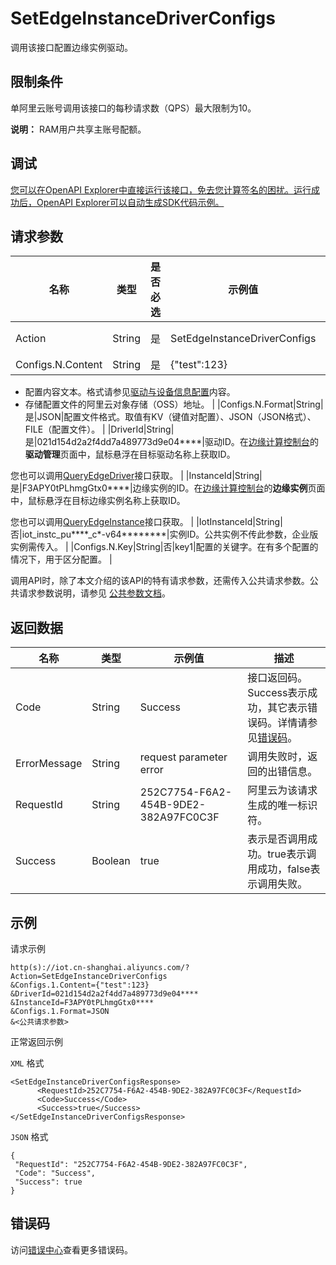 # SetEdgeInstanceDriverConfigs

调用该接口配置边缘实例驱动。

## 限制条件

单阿里云账号调用该接口的每秒请求数（QPS）最大限制为10。

**说明：** RAM用户共享主账号配额。

## 调试

[您可以在OpenAPI Explorer中直接运行该接口，免去您计算签名的困扰。运行成功后，OpenAPI Explorer可以自动生成SDK代码示例。](https://api.aliyun.com/#product=Iot&api=SetEdgeInstanceDriverConfigs&type=RPC&version=2018-01-20)

## 请求参数

|名称|类型|是否必选|示例值|描述|
|--|--|----|---|--|
|Action|String|是|SetEdgeInstanceDriverConfigs|系统规定参数。取值：SetEdgeInstanceDriverConfigs。 |
|Configs.N.Content|String|是|\{"test":123\}|配置内容，可以选择传入：

 -   配置内容文本。格式请参见[驱动与设备信息配置](~~120906~~)内容。
-   存储配置文件的阿里云对象存储（OSS）地址。 |
|Configs.N.Format|String|是|JSON|配置文件格式。取值有KV（键值对配置）、JSON（JSON格式）、FILE（配置文件）。 |
|DriverId|String|是|021d154d2a2f4dd7a489773d9e04\*\*\*\*|驱动ID。在[边缘计算控制台](https://iot.console.aliyun.com/le/instance/list)的**驱动管理**页面中，鼠标悬浮在目标驱动名称上获取ID。

 您也可以调用[QueryEdgeDriver](~~155776~~)接口获取。 |
|InstanceId|String|是|F3APY0tPLhmgGtx0\*\*\*\*|边缘实例的ID。在[边缘计算控制台](https://iot.console.aliyun.com/le/instance/list)的**边缘实例**页面中，鼠标悬浮在目标边缘实例名称上获取ID。

 您也可以调用[QueryEdgeInstance](~~135214~~)接口获取。 |
|IotInstanceId|String|否|iot\_instc\_pu\*\*\*\*\_c\*-v64\*\*\*\*\*\*\*\*|实例ID。公共实例不传此参数，企业版实例需传入。 |
|Configs.N.Key|String|否|key1|配置的关键字。在有多个配置的情况下，用于区分配置。 |

调用API时，除了本文介绍的该API的特有请求参数，还需传入公共请求参数。公共请求参数说明，请参见 [公共参数文档](~~30561~~)。

## 返回数据

|名称|类型|示例值|描述|
|--|--|---|--|
|Code|String|Success|接口返回码。Success表示成功，其它表示错误码。详情请参见[错误码](~~135200~~)。 |
|ErrorMessage|String|request parameter error|调用失败时，返回的出错信息。 |
|RequestId|String|252C7754-F6A2-454B-9DE2-382A97FC0C3F|阿里云为该请求生成的唯一标识符。 |
|Success|Boolean|true|表示是否调用成功。true表示调用成功，false表示调用失败。 |

## 示例

请求示例

```
http(s)://iot.cn-shanghai.aliyuncs.com/?Action=SetEdgeInstanceDriverConfigs
&Configs.1.Content={"test":123}
&DriverId=021d154d2a2f4dd7a489773d9e04****
&InstanceId=F3APY0tPLhmgGtx0****
&Configs.1.Format=JSON
&<公共请求参数>
```

正常返回示例

`XML` 格式

```
<SetEdgeInstanceDriverConfigsResponse>
      <RequestId>252C7754-F6A2-454B-9DE2-382A97FC0C3F</RequestId>
      <Code>Success</Code>
      <Success>true</Success>
</SetEdgeInstanceDriverConfigsResponse>
```

`JSON` 格式

```
{
 "RequestId": "252C7754-F6A2-454B-9DE2-382A97FC0C3F",
 "Code": "Success",
 "Success": true
}
```

## 错误码

访问[错误中心](https://error-center.alibabacloud.com/status/product/Iot)查看更多错误码。

